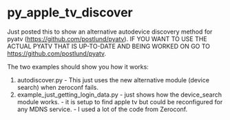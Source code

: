 # py_apple_tv_discover

Just posted this to show an alternative autodevice discovery method for pyatv (https://github.com/postlund/pyatv). IF YOU WANT TO USE THE ACTUAL PYATV THAT IS UP-TO-DATE AND BEING WORKED ON GO TO https://github.com/postlund/pyatv.

The two examples should show you how it works:
  1. autodiscover.py
    - This just uses the new alternative module (device search) when zeroconf fails.
  2. example_just_getting_login_data.py
    - just shows how the device_search module works.
    - it is setup to find apple tv but could be reconfigured for any MDNS service.
    - I used a lot of the code from Zeroconf.
